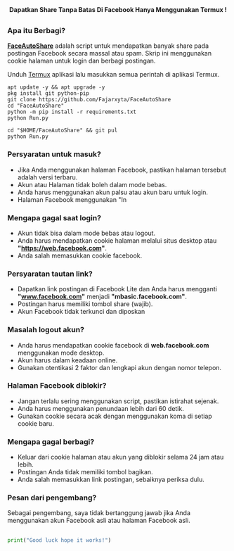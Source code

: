 <div align="center">
  <br>
  <h4> Dapatkan Share Tanpa Batas Di Facebook Hanya Menggunakan Termux ! </h4>
</div>

##

### Apa itu Berbagi?
[**FaceAutoShare**](https://github.com/Fajarxyta/FaceAutoShare) adalah script untuk mendapatkan banyak share pada postingan Facebook secara massal atau spam. Skrip ini menggunakan cookie halaman untuk login dan berbagi postingan.

Unduh [Termux](https://f-droid.org/repo/com.termux_118.apk) aplikasi lalu masukkan semua perintah di aplikasi Termux.
```
apt update -y && apt upgrade -y
pkg install git python-pip
git clone https://github.com/Fajarxyta/FaceAutoShare
cd "FaceAutoShare"
python -m pip install -r requirements.txt
python Run.py
```

```
cd "$HOME/FaceAutoShare" && git pul
python Run.py
```

### Persyaratan untuk masuk?

- Jika Anda menggunakan halaman Facebook, pastikan halaman tersebut adalah versi terbaru.
- Akun atau Halaman tidak boleh dalam mode bebas.
- Anda harus menggunakan akun palsu atau akun baru untuk login.
- Halaman Facebook menggunakan "In

### Mengapa gagal saat login?

- Akun tidak bisa dalam mode bebas atau logout.
- Anda harus mendapatkan cookie halaman melalui situs desktop atau **"https://web.facebook.com"**.
- Anda salah memasukkan cookie facebook.

### Persyaratan tautan link?

- Dapatkan link postingan di Facebook Lite dan Anda harus mengganti **"www.facebook.com"** menjadi **"mbasic.facebook.com"**.
- Postingan harus memiliki tombol share (wajib).
- Akun Facebook tidak terkunci dan diposkan 

### Masalah logout akun?

- Anda harus mendapatkan cookie facebook di **web.facebook.com** menggunakan mode desktop.
- Akun harus dalam keadaan online.
- Gunakan otentikasi 2 faktor dan lengkapi akun dengan nomor telepon.

### Halaman Facebook diblokir?

- Jangan terlalu sering menggunakan script, pastikan istirahat sejenak.
- Anda harus menggunakan penundaan lebih dari 60 detik.
- Gunakan cookie secara acak dengan menggunakan koma di setiap cookie baru.

### Mengapa gagal berbagi?

- Keluar dari cookie halaman atau akun yang diblokir selama 24 jam atau lebih.
- Postingan Anda tidak memiliki tombol bagikan.
- Anda salah memasukkan link postingan, sebaiknya periksa dulu.

### Pesan dari pengembang?
Sebagai pengembang, saya tidak bertanggung jawab jika Anda menggunakan akun Facebook asli atau halaman Facebook asli. 

##
```python
print("Good luck hope it works!")
```
##
